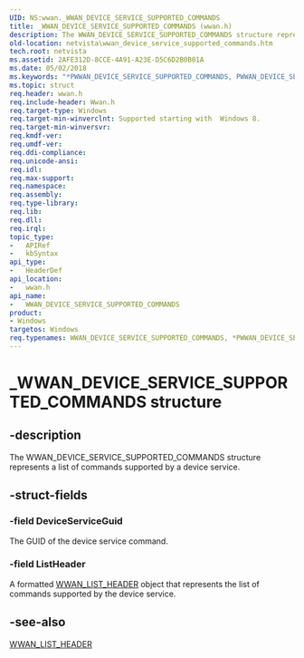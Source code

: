 ```yaml
---
UID: NS:wwan._WWAN_DEVICE_SERVICE_SUPPORTED_COMMANDS
title: _WWAN_DEVICE_SERVICE_SUPPORTED_COMMANDS (wwan.h)
description: The WWAN_DEVICE_SERVICE_SUPPORTED_COMMANDS structure represents a list of commands supported by a device service.
old-location: netvista\wwan_device_service_supported_commands.htm
tech.root: netvista
ms.assetid: 2AFE312D-8CCE-4A91-A23E-D5C6D2B0B01A
ms.date: 05/02/2018
ms.keywords: "*PWWAN_DEVICE_SERVICE_SUPPORTED_COMMANDS, PWWAN_DEVICE_SERVICE_SUPPORTED_COMMANDS, PWWAN_DEVICE_SERVICE_SUPPORTED_COMMANDS structure pointer [Network Drivers Starting with Windows Vista], WWAN_DEVICE_SERVICE_SUPPORTED_COMMANDS, WWAN_DEVICE_SERVICE_SUPPORTED_COMMANDS structure [Network Drivers Starting with Windows Vista], _WWAN_DEVICE_SERVICE_SUPPORTED_COMMANDS, netvista.wwan_device_service_supported_commands, wwan/PWWAN_DEVICE_SERVICE_SUPPORTED_COMMANDS, wwan/WWAN_DEVICE_SERVICE_SUPPORTED_COMMANDS"
ms.topic: struct
req.header: wwan.h
req.include-header: Wwan.h
req.target-type: Windows
req.target-min-winverclnt: Supported starting with  Windows 8.
req.target-min-winversvr: 
req.kmdf-ver: 
req.umdf-ver: 
req.ddi-compliance: 
req.unicode-ansi: 
req.idl: 
req.max-support: 
req.namespace: 
req.assembly: 
req.type-library: 
req.lib: 
req.dll: 
req.irql: 
topic_type:
-	APIRef
-	kbSyntax
api_type:
-	HeaderDef
api_location:
-	wwan.h
api_name:
-	WWAN_DEVICE_SERVICE_SUPPORTED_COMMANDS
product:
- Windows
targetos: Windows
req.typenames: WWAN_DEVICE_SERVICE_SUPPORTED_COMMANDS, *PWWAN_DEVICE_SERVICE_SUPPORTED_COMMANDS
---
```


# _WWAN_DEVICE_SERVICE_SUPPORTED_COMMANDS structure


## -description


The WWAN_DEVICE_SERVICE_SUPPORTED_COMMANDS structure represents a list of commands supported by a device service.


## -struct-fields




### -field DeviceServiceGuid

The GUID of the device service command.


### -field ListHeader

A formatted 
     <a href="https://msdn.microsoft.com/library/windows/hardware/ff571208">WWAN_LIST_HEADER</a> object that represents the
     list of commands supported by the device service.


## -see-also




<a href="https://msdn.microsoft.com/library/windows/hardware/ff571208">WWAN_LIST_HEADER</a>
 

 


